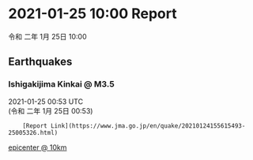 # 2021-01-25 10:00 Report
令和 二年 1月 25日 10:00

## Earthquakes
### Ishigakijima Kinkai @ M3.5
2021-01-25 00:53 UTC  
        (令和 二年 1月 25日 00:53)
  
        [Report Link](https://www.jma.go.jp/en/quake/20210124155615493-25005326.html)  
[epicenter @ 10km](https://www.google.com/maps/place/24°30'00%22+124°00'00%22/@24.5,124,17z/data=!3m1!4b1!4m5!3m4!1s0x0:0x0!8m2!3d24.5!4d124)